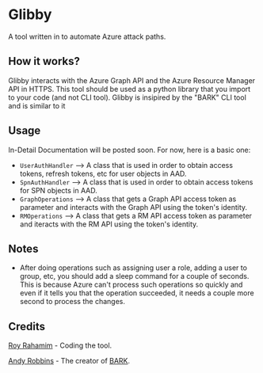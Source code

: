 
# Glibby
A tool written in to automate Azure attack paths.

## How it works?
Glibby interacts with the Azure Graph API and the Azure Resource Manager API in HTTPS.
This tool should be used as a python library that you import to your code (and not CLI tool).
Glibby is insipired by the "BARK" CLI tool and is similar to it

## Usage
In-Detail Documentation will be posted soon. For now, here is a basic one:
* ```UserAuthHandler``` --> A class that is used in order to obtain access tokens, refresh tokens, etc for user objects in AAD.
* ```SpnAuthHandler``` --> A class that is used in order to obtain access tokens for SPN objects in AAD.
* ```GraphOperations``` --> A class that gets a Graph API access token as parameter and interacts with the Graph API using the token's identity.
* ```RMOperations``` --> A class that gets a RM API access token as parameter and iteracts with the RM API using the token's identity.
  
## Notes
* After doing operations such as assigning user a role, adding a user to group, etc, you should add a sleep command for a couple of seconds.
This is because Azure can't process such operations so quickly and even if it tells you that the operation succeeded, it needs a couple more second to process the changes.

## Credits
[Roy Rahamim](https://twitter.com/0xRoyR) - Coding the tool.

[Andy Robbins](https://x.com/_wald0) - The creator of [BARK](https://github.com/BloodHoundAD/BARK).
